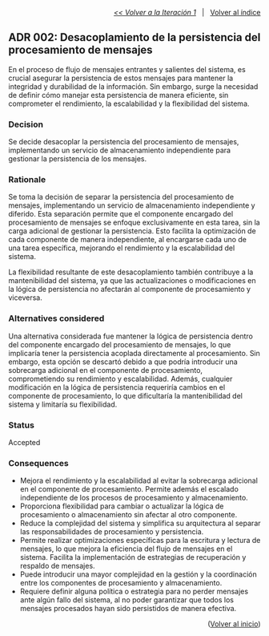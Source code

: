 <a name="top"></a>

<p align="right">
  <a href="https://github.com/ramaaorella/final_disenio/blob/main/add-process/design-iterations/iteration-1.md"><i><< Volver a la Iteración 1</i></a>
  &nbsp;&nbsp;|&nbsp;&nbsp;
  <a href="https://github.com/ramaaorella/final_disenio#proceso-add-e-iteraciones"> Volver al índice</a> 
</p>

## ADR 002: Desacoplamiento de la persistencia del procesamiento de mensajes

En el proceso de flujo de mensajes entrantes y salientes del sistema, es crucial asegurar la persistencia de estos mensajes para mantener la integridad y durabilidad de la información. Sin embargo, surge la necesidad de definir cómo manejar esta persistencia de manera eficiente, sin comprometer el rendimiento, la escalabilidad y la flexibilidad del sistema.

### Decision

Se decide desacoplar la persistencia del procesamiento de mensajes, implementando un servicio de almacenamiento independiente para gestionar la persistencia de los mensajes.

### Rationale

Se toma la decisión de separar la persistencia del procesamiento de mensajes, implementando un servicio de almacenamiento independiente y diferido. Esta separación permite que el componente encargado del procesamiento de mensajes se enfoque exclusivamente en esta tarea, sin la carga adicional de gestionar la persistencia. Esto facilita la optimización de cada componente de manera independiente, al encargarse cada uno de una tarea específica, mejorando el rendimiento y la escalabilidad del sistema.

La flexibilidad resultante de este desacoplamiento también contribuye a la mantenibilidad del sistema, ya que las actualizaciones o modificaciones en la lógica de persistencia no afectarán al componente de procesamiento y viceversa.

### Alternatives considered

Una alternativa considerada fue mantener la lógica de persistencia dentro del componente encargado del procesamiento de mensajes, lo que implicaría tener la persistencia acoplada directamente al procesamiento. Sin embargo, esta opción se descartó debido a que podría introducir una sobrecarga adicional en el componente de procesamiento, comprometiendo su rendimiento y escalabilidad. Además, cualquier modificación en la lógica de persistencia requeriría cambios en el componente de procesamiento, lo que dificultaría la mantenibilidad del sistema y limitaría su flexibilidad.

### Status

Accepted

### Consequences

- Mejora el rendimiento y la escalabilidad al evitar la sobrecarga adicional en el componente de procesamiento. Permite además el escalado independiente de los procesos de procesamiento y almacenamiento.
- Proporciona flexibilidad para cambiar o actualizar la lógica de procesamiento o almacenamiento sin afectar al otro componente.
- Reduce la complejidad del sistema y simplifica su arquitectura al separar las responsabilidades de procesamiento y persistencia.
- Permite realizar optimizaciones específicas para la escritura y lectura de mensajes, lo que mejora la eficiencia del flujo de mensajes en el sistema. Facilita la implementación de estrategias de recuperación y respaldo de mensajes.
- Puede introducir una mayor complejidad en la gestión y la coordinación entre los componentes de procesamiento y almacenamiento.
- Requiere definir alguna política o estrategia para no perder mensajes ante algún fallo del sistema, al no poder garantizar que todos los mensajes procesados hayan sido persistidos de manera efectiva.

<p align="right">(<a href="#top">Volver al inicio</a>)</p>
